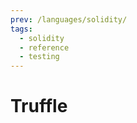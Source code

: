 ```yaml
---
prev: /languages/solidity/
tags:
  - solidity
  - reference
  - testing
---
```


# Truffle

<!--
TODO: Finish this reference
TODO: Add tutorial and link to it
TODO: Add any recipes and link to them
-->
